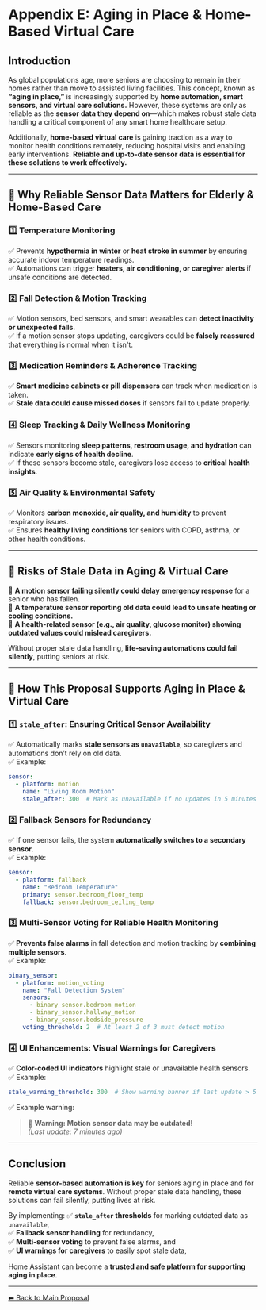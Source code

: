 # **Appendix E: Aging in Place & Home-Based Virtual Care**

## **Introduction**
As global populations age, more seniors are choosing to remain in their homes rather than move to assisted living facilities. This concept, known as **“aging in place,”** is increasingly supported by **home automation, smart sensors, and virtual care solutions.** However, these systems are only as reliable as the **sensor data they depend on**—which makes robust stale data handling a critical component of any smart home healthcare setup.

Additionally, **home-based virtual care** is gaining traction as a way to monitor health conditions remotely, reducing hospital visits and enabling early interventions. **Reliable and up-to-date sensor data is essential for these solutions to work effectively.**

---

## **🔹 Why Reliable Sensor Data Matters for Elderly & Home-Based Care**
### **1️⃣ Temperature Monitoring**
✅ Prevents **hypothermia in winter** or **heat stroke in summer** by ensuring accurate indoor temperature readings.  
✅ Automations can trigger **heaters, air conditioning, or caregiver alerts** if unsafe conditions are detected.  

### **2️⃣ Fall Detection & Motion Tracking**
✅ Motion sensors, bed sensors, and smart wearables can **detect inactivity or unexpected falls**.  
✅ If a motion sensor stops updating, caregivers could be **falsely reassured** that everything is normal when it isn't.  

### **3️⃣ Medication Reminders & Adherence Tracking**
✅ **Smart medicine cabinets or pill dispensers** can track when medication is taken.  
✅ **Stale data could cause missed doses** if sensors fail to update properly.  

### **4️⃣ Sleep Tracking & Daily Wellness Monitoring**
✅ Sensors monitoring **sleep patterns, restroom usage, and hydration** can indicate **early signs of health decline**.  
✅ If these sensors become stale, caregivers lose access to **critical health insights**.  

### **5️⃣ Air Quality & Environmental Safety**
✅ Monitors **carbon monoxide, air quality, and humidity** to prevent respiratory issues.  
✅ Ensures **healthy living conditions** for seniors with COPD, asthma, or other health conditions.  

---

## **🔹 Risks of Stale Data in Aging & Virtual Care**
🚨 **A motion sensor failing silently could delay emergency response** for a senior who has fallen.  
🚨 **A temperature sensor reporting old data could lead to unsafe heating or cooling conditions.**  
🚨 **A health-related sensor (e.g., air quality, glucose monitor) showing outdated values could mislead caregivers.**  

Without proper stale data handling, **life-saving automations could fail silently**, putting seniors at risk.  

---

## **🔹 How This Proposal Supports Aging in Place & Virtual Care**
### **1️⃣ `stale_after`: Ensuring Critical Sensor Availability**
✅ Automatically marks **stale sensors as `unavailable`**, so caregivers and automations don’t rely on old data.  
✅ Example:  
```yaml
sensor:
  - platform: motion
    name: "Living Room Motion"
    stale_after: 300  # Mark as unavailable if no updates in 5 minutes
```

### **2️⃣ Fallback Sensors for Redundancy**
✅ If one sensor fails, the system **automatically switches to a secondary sensor**.  
✅ Example:  
```yaml
sensor:
  - platform: fallback
    name: "Bedroom Temperature"
    primary: sensor.bedroom_floor_temp
    fallback: sensor.bedroom_ceiling_temp
```

### **3️⃣ Multi-Sensor Voting for Reliable Health Monitoring**
✅ **Prevents false alarms** in fall detection and motion tracking by **combining multiple sensors**.  
✅ Example:  
```yaml
binary_sensor:
  - platform: motion_voting
    name: "Fall Detection System"
    sensors:
      - binary_sensor.bedroom_motion
      - binary_sensor.hallway_motion
      - binary_sensor.bedside_pressure
    voting_threshold: 2  # At least 2 of 3 must detect motion
```

### **4️⃣ UI Enhancements: Visual Warnings for Caregivers**
✅ **Color-coded UI indicators** highlight stale or unavailable health sensors.  
✅ Example:  
```yaml
stale_warning_threshold: 300  # Show warning banner if last update > 5 min
```
✅ Example warning:
> 🚨 **Warning: Motion sensor data may be outdated!**  
> _(Last update: 7 minutes ago)_

---

## **Conclusion**
Reliable **sensor-based automation is key** for seniors aging in place and for **remote virtual care systems**. Without proper stale data handling, these solutions can fail silently, putting lives at risk.

By implementing:
✅ **`stale_after` thresholds** for marking outdated data as `unavailable`,    
✅ **Fallback sensor handling** for redundancy,    
✅ **Multi-sensor voting** to prevent false alarms, and  
✅ **UI warnings for caregivers** to easily spot stale data,  

Home Assistant can become a **trusted and safe platform for supporting aging in place**.

---

[⬅ Back to Main Proposal](README.md)
